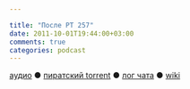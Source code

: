 ```yaml
---

title: "После РТ 257"
date: 2011-10-01T19:44:00+03:00
comments: true
categories: podcast
---
```

[аудио](http://cdn.radio-t.com/rt257post.mp3) ● [пиратский torrent](http://pirates.radio-t.com/torrents/rt257post.mp3.torrent) ● [лог чата](http://chat.radio-t.com/logs/radio-t-257.html) ● [wiki](http://wiki.radio-t.com/%D0%9F%D0%BE%D1%81%D0%BB%D0%B5_%D0%A0%D0%A2_257)<audio src="http://cdn.radio-t.com/rt257post.mp3" preload="none">
